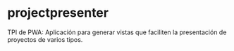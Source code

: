 # projectpresenter
TPI de PWA: Aplicación para generar vistas que faciliten la presentación de proyectos de varios tipos.
